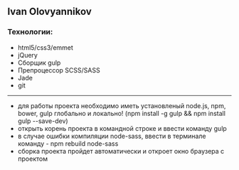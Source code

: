 ## Ivan Olovyannikov

### Технологии:
* html5/css3/emmet
* jQuery
* Сборщик gulp
* Препроцессор SCSS/SASS
* Jade
* git

***

* для работы проекта необходимо иметь установленый node.js, npm, bower, gulp глобально и локально! 
(npm install -g gulp && npm install gulp --save-dev)
* открыть корень проекта в командной строке и ввести команду gulp
* в случае ошибки компиляции node-sass, ввести в терминале команду - npm rebuild node-sass
* сборка проекта пройдет автоматически и откроет окно браузера с проектом 

